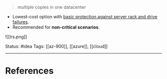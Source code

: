 > multiple copies in one datacenter

- Lowest-cost option with <u>basic protection against server rack and drive failures</u>.
- Recommended for **non-critical scenarios**.

![[lrs.png]]

Status: #idea
Tags: [[az-900]], [[azure]], [[cloud]]

---
# References